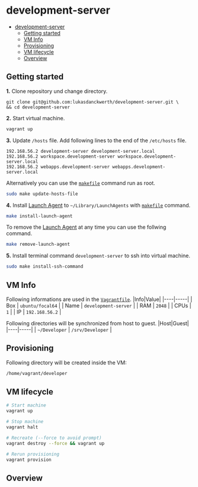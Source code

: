 # development-server

- [development-server](#development-server)
  - [Getting started](#getting-started)
  - [VM Info](#vm-info)
  - [Provisioning](#provisioning)
  - [VM lifecycle](#vm-lifecycle)
  - [Overview](#overview)

## Getting started

**1.** Clone repository und change directory.

```
git clone git@github.com:lukasdanckwerth/development-server.git \
&& cd development-server
```

**2.** Start virtual machine.

```bash
vagrant up
```

**3.** Update `/hosts` file. Add following lines to the end of the `/etc/hosts` file.

```hosts
192.168.56.2 development-server development-server.local
192.168.56.2 workspace.development-server workspace.development-server.local
192.168.56.2 webapps.development-server webapps.development-server.local
```

Alternatively you can use the [`makefile`](makefile) command run as root.

```bash
sudo make update-hosts-file
```

**4.** Install [Launch Agent](launch-agend.plist) to `~/Library/LaunchAgents` with [`makefile`](makefile) command.

```bash
make install-launch-agent
```

To remove the [Launch Agent](launch-agend.plist) at any time you can use the follwing command.

```bash
make remove-launch-agent
```

**5.** Install terminal command `development-server` to ssh into virtual machine.

```bash
sudo make install-ssh-command
```

## VM Info

Following informations are used in the [`Vagrantfile`](Vagrantfile).
|Info|Value|
|----|-----|
| Box | `ubuntu/focal64` |
| Name | `development-server` |
| RAM | `2048` |
| CPUs | `1` |
| IP | `192.168.56.2` |

Following directories will be synchronized from host to guest.
|Host|Guest|
|----|-----|
| `~/Developer` | `/srv/Developer` |

## Provisioning

Following directory will be created inside the VM:

```bash
/home/vagrant/developer
```

## VM lifecycle

```bash
# Start machine
vagrant up

# Stop machine
vagrant halt

# Recreate (--force to avoid prompt)
vagrant destroy --force && vagrant up

# Rerun provisioning
vagrant provision
```

## Overview
